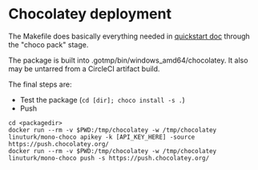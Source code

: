 # Chocolatey deployment

The Makefile does basically everything needed in [quickstart doc](https://chocolatey.org/docs/CreatePackagesQuickStart) through the "choco pack" stage. 

The package is built into .gotmp/bin/windows_amd64/chocolatey. It also may be untarred from a CircleCI artifact build. 

The final steps are:
* Test the package (`cd [dir]; choco install -s .`)
* Push

```
cd <packagedir>
docker run --rm -v $PWD:/tmp/chocolatey -w /tmp/chocolatey linuturk/mono-choco apikey -k [API_KEY_HERE] -source https://push.chocolatey.org/
docker run --rm -v $PWD:/tmp/chocolatey -w /tmp/chocolatey linuturk/mono-choco push -s https://push.chocolatey.org/
```
